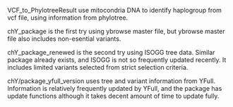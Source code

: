 VCF_to_PhylotreeResult use mitocondria DNA to identify haplogroup from vcf file, using information from phylotree.

chY_package is the first try using ybrowse master file, but ybrowse master file also includes non-esential variants.

chY_package_renewed is the second try using ISOGG tree data. Similar package already exists, and ISOGG is not so frequently updated recently. It includes limited variants selected from strict selection criteria.

chY/package_yfull_version uses tree and variant information from YFull. Information is relatively frequently updated by YFull, and the package has update functions although it takes decent amount of time to update fully. 
